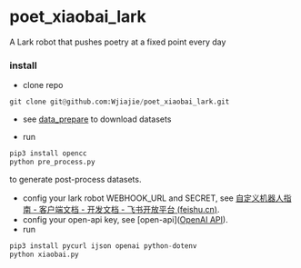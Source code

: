 # poet_xiaobai_lark
A Lark robot that pushes poetry at a fixed point every day



### install

* clone repo

```python
git clone git@github.com:Wjiajie/poet_xiaobai_lark.git

```

* see [data_prepare](\datasets\README.md) to download datasets

* run

```python
pip3 install opencc
python pre_process.py
```

to generate post-process datasets.

* config your lark robot WEBHOOK_URL and SECRET, see [自定义机器人指南 - 客户端文档 - 开发文档 - 飞书开放平台 (feishu.cn)](https://open.feishu.cn/document/ukTMukTMukTM/ucTM5YjL3ETO24yNxkjN).
* config your open-api key, see [open-api]([OpenAI API](https://openai.com/api/)).
* run

```python
pip3 install pycurl ijson openai python-dotenv
python xiaobai.py
```



